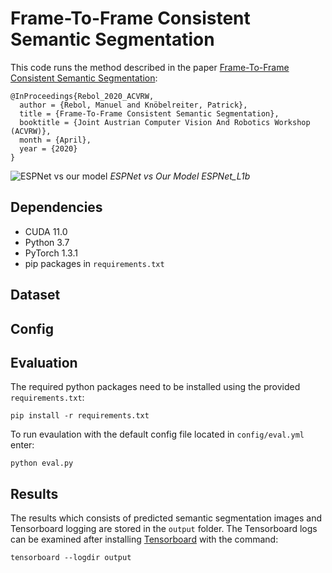 # Frame-To-Frame Consistent Semantic Segmentation

This code runs the method described in the paper [Frame-To-Frame Consistent Semantic Segmentation](https://arxiv.org/abs/2008.00948):

    @InProceedings{Rebol_2020_ACVRW,
      author = {Rebol, Manuel and Knöbelreiter, Patrick},
      title = {Frame-To-Frame Consistent Semantic Segmentation},
      booktitle = {Joint Austrian Computer Vision And Robotics Workshop (ACVRW)},
      month = {April},
      year = {2020}
    } 
    
![ESPNet vs our model](https://github.com/mrebol/f2fcss/blob/master/esp_vs_our_model.gif)
*ESPNet vs Our Model ESPNet_L1b*

## Dependencies
+ CUDA 11.0
+ Python 3.7
+ PyTorch 1.3.1 
+ pip packages in `requirements.txt`


## Dataset


## Config


## Evaluation

The required python packages need to be installed using the provided `requirements.txt`:  

    pip install -r requirements.txt
    
To run evaulation with the default config file located in `config/eval.yml` enter:

    python eval.py  

## Results
The results which consists of predicted semantic segmentation images and Tensorboard logging 
are stored in the `output` folder. The Tensorboard logs can be examined after installing [Tensorboard](https://www.tensorflow.org/tensorboard) with the command:

    tensorboard --logdir output 


